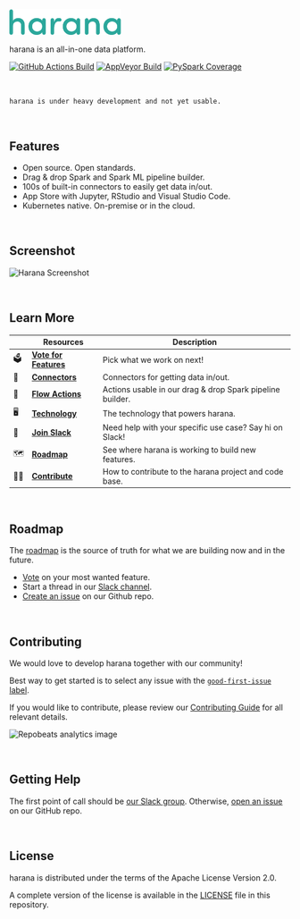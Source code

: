 <img src="assets/harana.png" width="200">

harana is an all-in-one data platform. 

[![GitHub Actions Build](https://github.com/apache/spark/actions/workflows/build_main.yml/badge.svg)](https://github.com/apache/spark/actions/workflows/build_main.yml)
[![AppVeyor Build](https://img.shields.io/appveyor/ci/ApacheSoftwareFoundation/spark/master.svg?style=plastic&logo=appveyor)](https://ci.appveyor.com/project/ApacheSoftwareFoundation/spark)
[![PySpark Coverage](https://codecov.io/gh/apache/spark/branch/master/graph/badge.svg)](https://codecov.io/gh/apache/spark)

<br>

```
harana is under heavy development and not yet usable.
```

<br>

## Features

* Open source. Open standards.
* Drag & drop Spark and Spark ML pipeline builder.
* 100s of built-in connectors to easily get data in/out.
* App Store with Jupyter, RStudio and Visual Studio Code.
* Kubernetes native. On-premise or in the cloud.

<br>

## Screenshot

![Harana Screenshot](https://uploads-ssl.webflow.com/5e22ee83945b291dda537381/631abb90a5c7ff27abf0ab80_5ed48e166103a39431f0c630_Screen%20Shot%202020-06-01%20at%202.39.25%20pm2-p-2600.png)

<br>

## Learn More

| | Resources | Description |
| ------------- | - | - |
| 🗳 | **[Vote for Features]** | Pick what we work on next! |
| 🔌 | **[Connectors]** | Connectors for getting data in/out. |
| 🧩 | **[Flow Actions]** | Actions usable in our drag & drop Spark pipeline builder.|
| 🖥 | **[Technology]** | The technology that powers harana. |
| 💬 | **[Join Slack]** | Need help with your specific use case? Say hi on Slack! |
| 🗺 | **[Roadmap]** | See where harana is working to build new features. |
| 🙋‍♀️ | **[Contribute]** | How to contribute to the harana project and code base. |

[Vote for Features]: https://harana.com/vote
[Connectors]: https://harana.com/connectors/source-airtable
[Flow Actions]: https://harana.com/actions/aft-survival-regression
[Technology]: https://harana.com/documentation/technology
[Join Slack]: https://harana.com/slack-invite/
[Roadmap]: https://harana.com/roadmap
[Contribute]: https://github.com/harana/harana/blob/main/CONTRIBUTING.md

<br>

## Roadmap

The [roadmap](https://harana.com/roadmap) is the source of truth for what we are building now and in the future.

- [Vote](https://harana.com/vote) on your most wanted feature.
- Start a thread in our [Slack channel](https://harana.com/slack-invite).
- [Create an issue](https://github.com/harana/harana/issues/new/choose) on our Github repo.

<br>

## Contributing

We would love to develop harana together with our community! 

Best way to get started is to select any issue with the [`good-first-issue` label](https://github.com/zenml-io/zenml/labels/good%20first%20issue). 

If you would like to contribute, please review our [Contributing Guide](CONTRIBUTING.md) for all relevant details.

![Repobeats analytics image](https://repobeats.axiom.co/api/embed/743088c59c6e9f900756695522f87fc90aba1b6f.svg "Repobeats analytics image")

<br>

## Getting Help

The first point of call should be [our Slack group](https://harana.com/slack-invite/).
Otherwise, [open an issue](https://github.com/harana/harana/issues/new/choose) on our GitHub repo.

<br>

## License

harana is distributed under the terms of the Apache License Version 2.0.

A complete version of the license is available in the [LICENSE](LICENSE) file in this repository.
